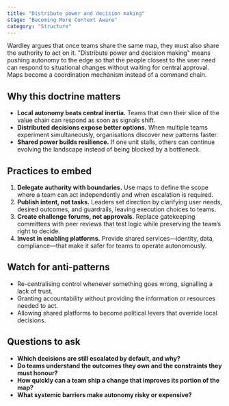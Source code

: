 ```yaml
---
title: "Distribute power and decision making"
stage: "Becoming More Context Aware"
category: "Structure"
---
```


Wardley argues that once teams share the same map, they must also share the authority to act on it. "Distribute power and decision making" means pushing autonomy to the edge so that the people closest to the user need can respond to situational changes without waiting for central approval. Maps become a coordination mechanism instead of a command chain.

## Why this doctrine matters

- **Local autonomy beats central inertia.** Teams that own their slice of the value chain can respond as soon as signals shift.
- **Distributed decisions expose better options.** When multiple teams experiment simultaneously, organisations discover new patterns faster.
- **Shared power builds resilience.** If one unit stalls, others can continue evolving the landscape instead of being blocked by a bottleneck.

## Practices to embed

1. **Delegate authority with boundaries.** Use maps to define the scope where a team can act independently and when escalation is required.
2. **Publish intent, not tasks.** Leaders set direction by clarifying user needs, desired outcomes, and guardrails, leaving execution choices to teams.
3. **Create challenge forums, not approvals.** Replace gatekeeping committees with peer reviews that test logic while preserving the team’s right to decide.
4. **Invest in enabling platforms.** Provide shared services—identity, data, compliance—that make it safer for teams to operate autonomously.

## Watch for anti-patterns

- Re-centralising control whenever something goes wrong, signalling a lack of trust.
- Granting accountability without providing the information or resources needed to act.
- Allowing shared platforms to become political levers that override local decisions.

## Questions to ask

- **Which decisions are still escalated by default, and why?**
- **Do teams understand the outcomes they own and the constraints they must honour?**
- **How quickly can a team ship a change that improves its portion of the map?**
- **What systemic barriers make autonomy risky or expensive?**

